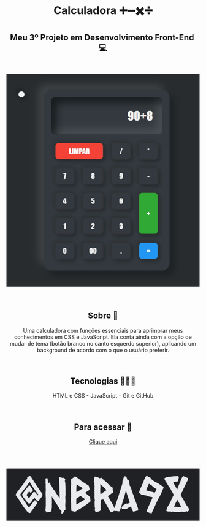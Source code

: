 <h1 align="center">Calculadora ➕➖✖️➗</h1>

<h2 align="center">Meu 3º Projeto em Desenvolvimento Front-End ​​💻​​</h2><br>

<p align="center"><img alt="Print da aplicação" src="./assets/printAplicacao.jpg"></p><br>

<h2 align="center">Sobre 📑</h2>
<p align="center">Uma calculadora com funções essenciais para aprimorar meus conhecimentos em CSS e JavaScript. Ela conta ainda com a opção de mudar de tema (botão branco no canto esquerdo superior), aplicando um background de acordo com o que o usuário preferir.</p><br>

<h2 align="center">Tecnologias ​👨🏻‍💻​</h2>
<p align="center">HTML e CSS - JavaScript - Git e GitHub</p><br>

<h2 align="center">Para acessar ​🔗️</h2>
<p align="center"><a href="https://​nbra98.github.io/calculadora/">Clique aqui</a></p><br><br>

<p align="center"><img alt="user" src="./assets/nbra98.jpg"></p>
